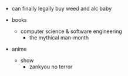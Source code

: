 - can finally legally buy weed and alc baby

- books
  - computer science & software engineering
    - the mythical man-month
    
- anime
  - show
    - zankyou no terror
